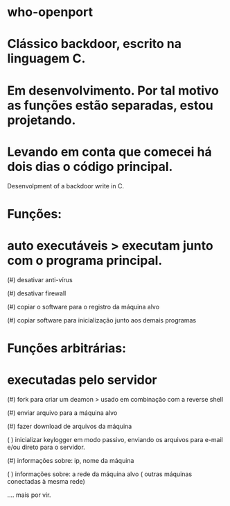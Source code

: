 # who-openport


# Clássico backdoor, escrito na linguagem C.
# Em desenvolvimento. Por tal motivo as funções estão separadas, estou projetando.
# Levando em conta que comecei há dois dias o código principal. 

Desenvolpment of a backdoor write in C. 

# Funções: 

# auto executáveis > executam junto com o programa principal.

(#) desativar anti-vírus 

(#) desativar firewall 

(#) copiar o software para o registro da máquina alvo 

(#) copiar software para inicialização junto aos demais programas 


# Funções arbitrárias:

# executadas pelo servidor 

(#) fork para criar um deamon > usado em combinação com a reverse shell 

(#) enviar arquivo para a máquina alvo

(#) fazer download de arquivos da máquina

( ) inicializar keylogger em modo passivo, enviando os arquivos para e-mail e/ou direto para o servidor. 

(#) informações sobre: ip, nome da máquina

( ) informações sobre: a rede da máquina alvo ( outras máquinas conectadas à mesma rede)
 
.... mais por vir. 
